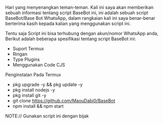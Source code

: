    Hari yang menyenangkan teman-teman. Kali ini saya akan memberikan sebuah informasi tentang script BaseBot ini, ini adalah sebuah script BaseBot/Base Bot WhatsApp, dalam rangkaian kali ini saya benar-benar berterima kasih kepada kalian yang menggunakan script ini.

Tentu saja Script ini bisa terhubung dengan akun/nomor WhatsApp anda, Berikut adalah beberapa spesifikasi tentang script BaseBot ini:

- Suport Termux
- Ringan
- Type Plugins
- Menggunakan Code CJS

Penginstalan Pada Termux
- pkg upgrade -y && pkg update -y
- pkg install nodejs -y
- pkg install git -y
- git clone       https://github.com/MaouDabi0/BaseBot
- npm install && npm start

NOTE:// Gunakan script ini dengan bijak
